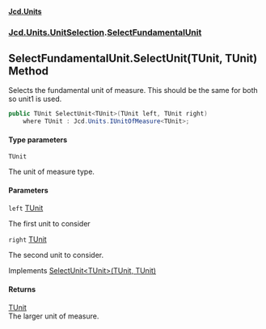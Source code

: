 #### [Jcd.Units](index.md 'index')
### [Jcd.Units.UnitSelection](Jcd.Units.UnitSelection.md 'Jcd.Units.UnitSelection').[SelectFundamentalUnit](Jcd.Units.UnitSelection.SelectFundamentalUnit.md 'Jcd.Units.UnitSelection.SelectFundamentalUnit')

## SelectFundamentalUnit.SelectUnit<TUnit>(TUnit, TUnit) Method

Selects the fundamental unit of measure. This should be the same for both so unit1 is used.

```csharp
public TUnit SelectUnit<TUnit>(TUnit left, TUnit right)
    where TUnit : Jcd.Units.IUnitOfMeasure<TUnit>;
```
#### Type parameters

<a name='Jcd.Units.UnitSelection.SelectFundamentalUnit.SelectUnit_TUnit_(TUnit,TUnit).TUnit'></a>

`TUnit`

The unit of measure type.
#### Parameters

<a name='Jcd.Units.UnitSelection.SelectFundamentalUnit.SelectUnit_TUnit_(TUnit,TUnit).left'></a>

`left` [TUnit](Jcd.Units.UnitSelection.SelectFundamentalUnit.SelectUnit_TUnit_(TUnit,TUnit).md#Jcd.Units.UnitSelection.SelectFundamentalUnit.SelectUnit_TUnit_(TUnit,TUnit).TUnit 'Jcd.Units.UnitSelection.SelectFundamentalUnit.SelectUnit<TUnit>(TUnit, TUnit).TUnit')

The first unit to consider

<a name='Jcd.Units.UnitSelection.SelectFundamentalUnit.SelectUnit_TUnit_(TUnit,TUnit).right'></a>

`right` [TUnit](Jcd.Units.UnitSelection.SelectFundamentalUnit.SelectUnit_TUnit_(TUnit,TUnit).md#Jcd.Units.UnitSelection.SelectFundamentalUnit.SelectUnit_TUnit_(TUnit,TUnit).TUnit 'Jcd.Units.UnitSelection.SelectFundamentalUnit.SelectUnit<TUnit>(TUnit, TUnit).TUnit')

The second unit to consider.

Implements [SelectUnit&lt;TUnit&gt;(TUnit, TUnit)](Jcd.Units.UnitSelection.IUnitSelectionStrategy.SelectUnit_TUnit_(TUnit,TUnit).md 'Jcd.Units.UnitSelection.IUnitSelectionStrategy.SelectUnit<TUnit>(TUnit, TUnit)')

#### Returns
[TUnit](Jcd.Units.UnitSelection.SelectFundamentalUnit.SelectUnit_TUnit_(TUnit,TUnit).md#Jcd.Units.UnitSelection.SelectFundamentalUnit.SelectUnit_TUnit_(TUnit,TUnit).TUnit 'Jcd.Units.UnitSelection.SelectFundamentalUnit.SelectUnit<TUnit>(TUnit, TUnit).TUnit')  
The larger unit of measure.
